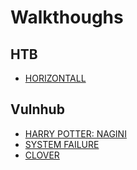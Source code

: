 # Walkthoughs

## HTB
- [HORIZONTALL](./horizontall.md)

## Vulnhub
- [HARRY POTTER: NAGINI](./nagini.md)
- [SYSTEM FAILURE](./system_failure.md)
- [CLOVER](./clover.md)

